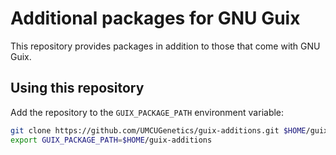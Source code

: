 Additional packages for GNU Guix
================================

This repository provides packages in addition to those that come with GNU Guix.

Using this repository
---------------------

Add the repository to the `GUIX_PACKAGE_PATH` environment variable:
```bash
git clone https://github.com/UMCUGenetics/guix-additions.git $HOME/guix-additions
export GUIX_PACKAGE_PATH=$HOME/guix-additions
```
